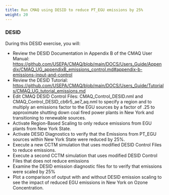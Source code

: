 ```yaml
---
title: Run CMAQ using DESID to reduce PT_EGU emissions by 25%
weight: 20
--- 
```


### DESID


During this DESID exercise, you will:

* Review the DESID Documentation in Appendix B of the CMAQ User Manual: https://github.com/USEPA/CMAQ/blob/main/DOCS/Users_Guide/Appendix/CMAQ_UG_appendixB_emissions_control.md#appendix-b-emissions-input-and-control
* Review the DESID Tutorial: https://github.com/USEPA/CMAQ/blob/main/DOCS/Users_Guide/Tutorials/CMAQ_UG_tutorial_emissions.md
* Edit CMAQ DESID Control Files: CMAQ_Control_DESID.nml and CMAQ_Control_DESID_cb6r5_ae7_aq.nml to specify a region and to multiply an emissions factor to the EGU sources by a factor of .25 to approximate shutting down coal fired power plants in New York and transitioning to renewable sources.
* Activate Region-Based Scaling to only reduce emissions from EGU plants from New York State.
* Activate DESID Diagnostics to verify that the Emissions from PT_EGU sources within New York State were reduced by 25%.
* Execute a new CCTM simulation that uses modified DESID Control Files to reduce emissions.
* Execute a second CCTM simulation that uses modified DESID Control Files that does not reduce emissions
* Examine the DESID emission diagnostic files for to verify that emissions were scaled by 25%
* Plot a comparison of output with and without DESID emission scaling to see the impact of reduced EGU emissions in New York on Ozone Concentration.
